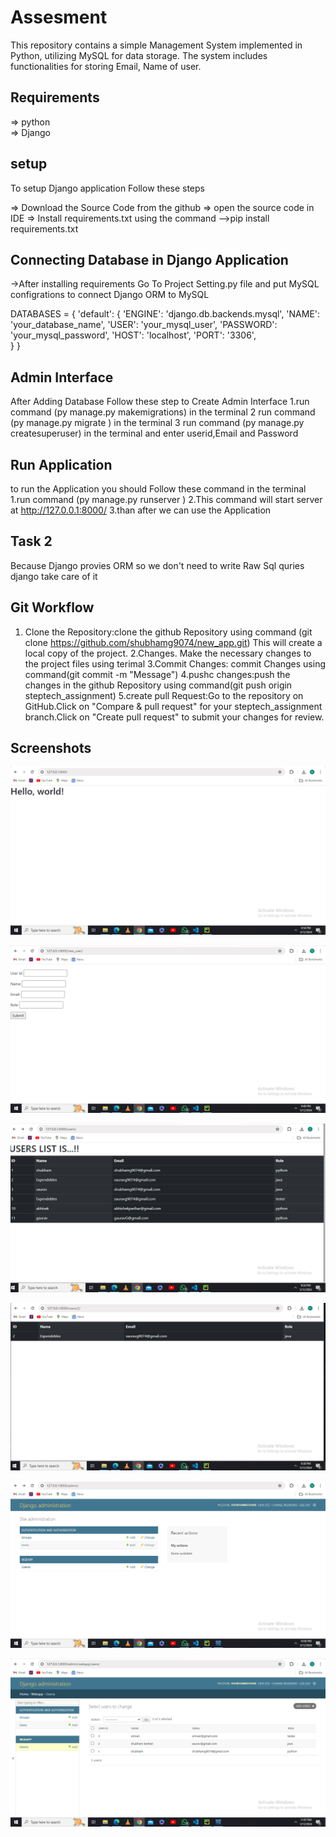 
# Assesment 

This repository contains a simple Management System implemented in Python, utilizing MySQL for data storage. The system includes functionalities for storing Email, Name of user.


## Requirements
=> python<br>
=> Django

## setup
To setup Django application Follow these steps

=> Download the Source Code from the github
=> open the source code in IDE 
=> Install requirements.txt using the command
 -->pip install requirements.txt
## Connecting Database in Django Application
->After installing requirements Go To Project Setting.py file and put MySQL configrations to connect Django ORM to MySQL

DATABASES = {
    'default': {
        'ENGINE': 'django.db.backends.mysql',
        'NAME': 'your_database_name',
        'USER': 'your_mysql_user',
        'PASSWORD': 'your_mysql_password',
        'HOST': 'localhost', 
        'PORT': '3306',       
    }
}


## Admin Interface 
After Adding Database Follow these step to Create Admin Interface
1.run command  (py manage.py makemigrations) in the   terminal 
2 run command (py manage.py migrate ) in the terminal
3 run command (py manage.py createsuperuser) in the terminal and enter userid,Email and Password 

## Run Application
to run the Application you should Follow these command in the terminal
1.run command (py manage.py runserver )
2.This command will start server at http://127.0.0.1:8000/
3.than after we can use the Application

## Task 2
Because Django provies ORM so we don't need to write Raw Sql quries django take care of it 
## Git Workflow
1. Clone the Repository:clone the github Repository using command (git clone https://github.com/shubhamg9074/new_app.git) This will create a local copy of the project.
2.Changes. Make the necessary changes to the project files using terimal
3.Commit Changes: commit Changes using command(git commit -m "Message")
4.pushc changes:push the changes in the github Repository using command(git push origin steptech_assignment)
5.create pull Request:Go to the repository on GitHub.Click on "Compare & pull request" for your steptech_assignment branch.Click on "Create pull request" to submit your changes for review.

## Screenshots

![Home](https://github.com/shubhamg9074/New_App/blob/steptech_assignment/screenshots/home.png?raw=true)

![form](https://github.com/shubhamg9074/New_App/blob/steptech_assignment/screenshots/form.png?raw=true)

![users_list](https://github.com/shubhamg9074/New_App/blob/steptech_assignment/screenshots/users_list.png?raw=true)

![one_user](https://github.com/shubhamg9074/New_App/blob/steptech_assignment/screenshots/oneuser.png?raw=true)

![Admin1](https://github.com/shubhamg9074/New_App/blob/steptech_assignment/screenshots/admin4.png?raw=true)

![Admin2](https://github.com/shubhamg9074/New_App/blob/steptech_assignment/screenshots/admin5.png?raw=true)

